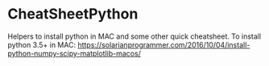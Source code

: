 # CheatSheetPython
Helpers to install python in MAC and some other quick cheatsheet. 
To install python 3.5+ in MAC: 
https://solarianprogrammer.com/2016/10/04/install-python-numpy-scipy-matplotlib-macos/
